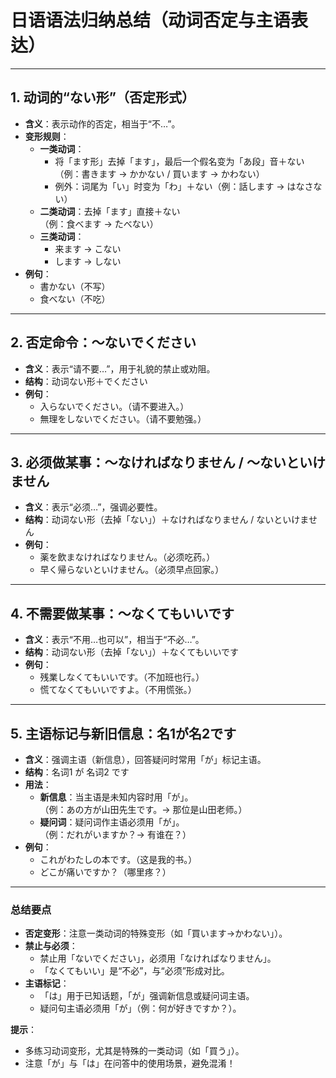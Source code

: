 # 日语语法归纳总结（动词否定与主语表达）

---

## 1. 动词的“ない形”（否定形式）
- **含义**：表示动作的否定，相当于“不…”。  
- **变形规则**：  
  - **一类动词**：  
    - 将「ます形」去掉「ます」，最后一个假名变为「あ段」音＋ない  
      （例：書きます → かかない / 買います → かわない）  
    - 例外：词尾为「い」时变为「わ」＋ない（例：話します → はなさない）  
  - **二类动词**：去掉「ます」直接＋ない  
    （例：食べます → たべない）  
  - **三类动词**：  
    - 来ます → こない  
    - します → しない  
- **例句**：  
  - 書かない（不写）  
  - 食べない（不吃）  

---

## 2. 否定命令：～ないでください  
- **含义**：表示“请不要…”，用于礼貌的禁止或劝阻。  
- **结构**：动词ない形＋でください  
- **例句**：  
  - 入らないでください。（请不要进入。）  
  - 無理をしないでください。（请不要勉强。）  

---

## 3. 必须做某事：～なければなりません / ～ないといけません  
- **含义**：表示“必须…”，强调必要性。  
- **结构**：动词ない形（去掉「ない」）＋なければなりません / ないといけません  
- **例句**：  
  - 薬を飲まなければなりません。（必须吃药。）  
  - 早く帰らないといけません。（必须早点回家。）  

---

## 4. 不需要做某事：～なくてもいいです  
- **含义**：表示“不用…也可以”，相当于“不必…”。  
- **结构**：动词ない形（去掉「ない」）＋なくてもいいです  
- **例句**：  
  - 残業しなくてもいいです。（不加班也行。）  
  - 慌てなくてもいいですよ。（不用慌张。）  

---

## 5. 主语标记与新旧信息：名1が名2です  
- **含义**：强调主语（新信息），回答疑问时常用「が」标记主语。  
- **结构**：名词1 が 名词2 です  
- **用法**：  
  - **新信息**：当主语是未知内容时用「が」。  
    （例：あの方が山田先生です。→ 那位是山田老师。）  
  - **疑问词**：疑问词作主语必须用「が」。  
    （例：だれがいますか？→ 有谁在？）  
- **例句**：  
  - これがわたしの本です。（这是我的书。）  
  - どこが痛いですか？（哪里疼？）  

---

### 总结要点  
- **否定变形**：注意一类动词的特殊变形（如「買います→かわない」）。  
- **禁止与必须**：  
  - 禁止用「ないでください」，必须用「なければなりません」。  
  - 「なくてもいい」是“不必”，与“必须”形成对比。  
- **主语标记**：  
  - 「は」用于已知话题，「が」强调新信息或疑问词主语。  
  - 疑问句主语必须用「が」（例：何が好きですか？）。  

**提示**：  
- 多练习动词变形，尤其是特殊的一类动词（如「買う」）。  
- 注意「が」与「は」在问答中的使用场景，避免混淆！